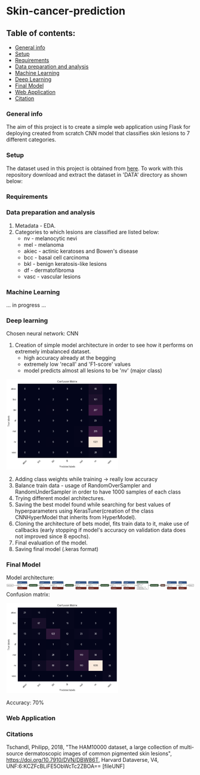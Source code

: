 # Skin-cancer-prediction
## Table of contents: 
* [General info](#general-info)
* [Setup](#setup)
* [Requirements](#requirements)
* [Data preparation and analysis](#data-preparation-and-analysis)
* [Machine Learning](#machine-learning)
* [Deep Learning](#deep-learning)
* [Final Model](#final-model)
* [Web Application](#web-application)
* [Citation](#citations)

### General info
The aim of this project is to create a simple web application using Flask for deploying created from scratch CNN model that classifies skin lesions to 7 different categories.
### Setup
The dataset used in this project is obtained from [here](https://dataverse.harvard.edu/dataset.xhtml?persistentId=doi:10.7910/DVN/DBW86T).
To work with this repository download and extract the dataset in 'DATA' directory as shown below:
### Requirements
### Data preparation and analysis
1. Metadata - EDA.
2. Categories to which lesions are classified are listed below:
   * nv - melanocytic nevi
   * mel - melanoma
   * akiec - actinic keratoses and Bowen's disease
   * bcc - basal cell carcinoma
   * bkl - benign keratosis-like lesions
   * df - dermatofibroma
   * vasc - vascular lesions

### Machine Learning

... in progress ...

### Deep learning
Chosen neural network: CNN
1. Creation of simple model architecture in order to see how it performs on extremely imbalanced dataset. 
   * high accuracy already at the begging 
   * extremely low 'recall' and 'F1-score' values
   * model predicts almost all lesions to be 'nv' (major class)
   
<img src="DATA/plots/confusion_matrix_unchanged_dataset_first_model.png" alt="drawing" style="width:300px;"/>

2. Adding class weights while training -> really low accuracy
3. Balance train data - usage of RandomOverSampler and RandomUnderSampler in order to have 1000 samples of each class
4. Trying different model architectures. 
5. Saving the best model found while searching for best values of hyperparameters using KerasTuner(creation of the class CNNHyperModel that inherits from HyperModel).
6. Cloning the architecture of bets model, fits train data to it, make use of callbacks (early stopping if model's accuracy on validation data does not improved since 8 epochs).
7. Final evaluation of the model.
8. Saving final model (.keras format)

### Final Model
Model architecture:
![architecture](DATA/plots/CNN_final_model_architecture.png)
Confusion matrix:

<img src="DATA/plots/confusion_matrix_balanced_dataset_final_model.png" alt="drawing" style="width:300px;"/>

Accuracy: 70%

### Web Application
### Citations
Tschandl, Philipp, 2018, "The HAM10000 dataset, a large collection of multi-source dermatoscopic images of common pigmented skin lesions", https://doi.org/10.7910/DVN/DBW86T, Harvard Dataverse, V4, UNF:6:KCZFcBLiFE5ObWcTc2ZBOA== [fileUNF]



